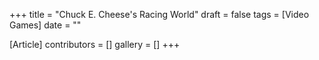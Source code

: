 +++
title = "Chuck E. Cheese's Racing World"
draft = false
tags = [Video Games]
date = ""

[Article]
contributors = []
gallery = []
+++